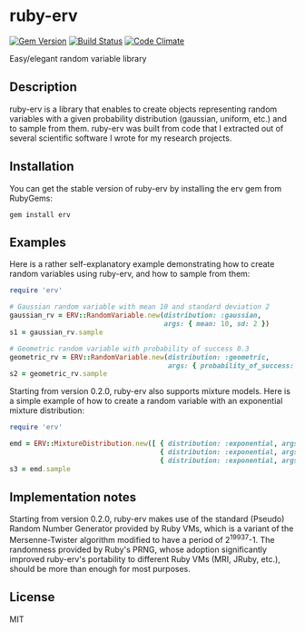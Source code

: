 # ruby-erv

[![Gem Version](https://badge.fury.io/rb/erv.svg)](https://badge.fury.io/rb/erv)
[![Build Status](https://travis-ci.org/mtortonesi/ruby-erv.png?branch=master)](https://travis-ci.org/mtortonesi/ruby-erv)
[![Code Climate](https://codeclimate.com/github/mtortonesi/ruby-erv.png)](https://codeclimate.com/github/mtortonesi/ruby-erv)

Easy/elegant random variable library


## Description

ruby-erv is a library that enables to create objects representing random
variables with a given probability distribution (gaussian, uniform, etc.) and
to sample from them. ruby-erv was built from code that I extracted out of
several scientific software I wrote for my research projects.


## Installation

You can get the stable version of ruby-erv by installing the erv gem from
RubyGems:

    gem install erv


## Examples

Here is a rather self-explanatory example demonstrating how to create random
variables using ruby-erv, and how to sample from them:

```ruby
require 'erv'

# Gaussian random variable with mean 10 and standard deviation 2
gaussian_rv = ERV::RandomVariable.new(distribution: :gaussian,
                                      args: { mean: 10, sd: 2 })
s1 = gaussian_rv.sample

# Geometric random variable with probability of success 0.3
geometric_rv = ERV::RandomVariable.new(distribution: :geometric,
                                       args: { probability_of_success: 0.3 })
s2 = geometric_rv.sample
```

Starting from version 0.2.0, ruby-erv also supports mixture models. Here is a
simple example of how to create a random variable with an exponential mixture
distribution:

```ruby
require 'erv'

emd = ERV::MixtureDistribution.new([ { distribution: :exponential, args: { rate: 1.0 }, weight: 100.0 },
                                     { distribution: :exponential, args: { rate: 2.0 }, weight: 200.0 },
                                     { distribution: :exponential, args: { rate: 3.0 }, weight: 300.0 } ])
s3 = emd.sample
```


## Implementation notes

Starting from version 0.2.0, ruby-erv makes use of the standard (Pseudo) Random
Number Generator provided by Ruby VMs, which is a variant of the
Mersenne-Twister algorithm modified to have a period of 2<sup>19937</sup>-1.
The randomness provided by Ruby's PRNG, whose adoption significantly improved
ruby-erv's portability to different Ruby VMs (MRI, JRuby, etc.), should be more
than enough for most purposes.


## License

MIT
